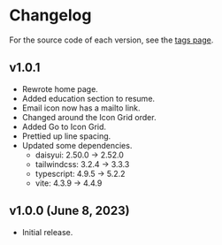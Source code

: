 # Changelog

For the source code of each version, see the [tags page](https://github.com/njs-guy/njshockey-resume/tags).

## v1.0.1

- Rewrote home page.
- Added education section to resume.
- Email icon now has a mailto link.
- Changed around the Icon Grid order.
- Added Go to Icon Grid.
- Prettied up line spacing.
- Updated some dependencies.
  - daisyui: 2.50.0 -> 2.52.0
  - tailwindcss: 3.2.4 -> 3.3.3
  - typescript: 4.9.5 -> 5.2.2
  - vite: 4.3.9 -> 4.4.9

## v1.0.0 (June 8, 2023)

- Initial release.
